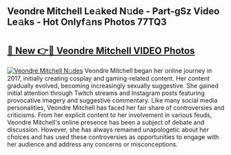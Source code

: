 ## Veondre Mitchell Le𝚊ked N𝚞de - Part-gSz Video Le𝚊ks - Hot Onlyf𝚊ns Photos 77TQ3

# <h2><a href="http://ac12879.deff.icu/?id=Veondre+Mitchell">🔗 New 👉🔴 Veondre Mitchell VIDEO Photos</a></h2>

[![Veondre Mitchell N𝚞des](https://i.imgur.com/rIISA9y.gif)](http://ac12879.deff.icu/?id=Veondre+Mitchell)
Veondre Mitchell began her online journey in 2017, initially creating cosplay and gaming-related content. Her content gradually evolved, becoming increasingly sexually suggestive. She gained initial attention through Twitch streams and Instagram posts featuring provocative imagery and suggestive commentary. Like many social media personalities, Veondre Mitchell has faced her fair share of controversies and criticisms. From her explicit content to her involvement in various feuds, Veondre Mitchell's online presence has been a subject of debate and discussion. However, she has always remained unapologetic about her choices and has used these controversies as opportunities to engage with her audience and address any concerns or misconceptions.
